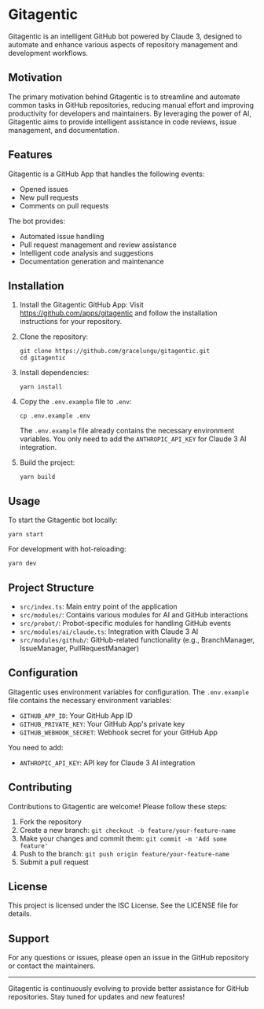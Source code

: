 # Gitagentic

Gitagentic is an intelligent GitHub bot powered by Claude 3, designed to automate and enhance various aspects of repository management and development workflows.

## Motivation

The primary motivation behind Gitagentic is to streamline and automate common tasks in GitHub repositories, reducing manual effort and improving productivity for developers and maintainers. By leveraging the power of AI, Gitagentic aims to provide intelligent assistance in code reviews, issue management, and documentation.

## Features

Gitagentic is a GitHub App that handles the following events:
- Opened issues
- New pull requests
- Comments on pull requests

The bot provides:
- Automated issue handling
- Pull request management and review assistance
- Intelligent code analysis and suggestions
- Documentation generation and maintenance

## Installation

1. Install the Gitagentic GitHub App:
   Visit https://github.com/apps/gitagentic and follow the installation instructions for your repository.

2. Clone the repository:
   ```
   git clone https://github.com/gracelungu/gitagentic.git
   cd gitagentic
   ```

3. Install dependencies:
   ```
   yarn install
   ```

4. Copy the `.env.example` file to `.env`:
   ```
   cp .env.example .env
   ```
   The `.env.example` file already contains the necessary environment variables. You only need to add the `ANTHROPIC_API_KEY` for Claude 3 AI integration.

5. Build the project:
   ```
   yarn build
   ```

## Usage

To start the Gitagentic bot locally:

```
yarn start
```

For development with hot-reloading:

```
yarn dev
```

## Project Structure

- `src/index.ts`: Main entry point of the application
- `src/modules/`: Contains various modules for AI and GitHub interactions
- `src/probot/`: Probot-specific modules for handling GitHub events
- `src/modules/ai/claude.ts`: Integration with Claude 3 AI
- `src/modules/github/`: GitHub-related functionality (e.g., BranchManager, IssueManager, PullRequestManager)

## Configuration

Gitagentic uses environment variables for configuration. The `.env.example` file contains the necessary environment variables:

- `GITHUB_APP_ID`: Your GitHub App ID
- `GITHUB_PRIVATE_KEY`: Your GitHub App's private key
- `GITHUB_WEBHOOK_SECRET`: Webhook secret for your GitHub App

You need to add:
- `ANTHROPIC_API_KEY`: API key for Claude 3 AI integration

## Contributing

Contributions to Gitagentic are welcome! Please follow these steps:

1. Fork the repository
2. Create a new branch: `git checkout -b feature/your-feature-name`
3. Make your changes and commit them: `git commit -m 'Add some feature'`
4. Push to the branch: `git push origin feature/your-feature-name`
5. Submit a pull request

## License

This project is licensed under the ISC License. See the LICENSE file for details.

## Support

For any questions or issues, please open an issue in the GitHub repository or contact the maintainers.

---

Gitagentic is continuously evolving to provide better assistance for GitHub repositories. Stay tuned for updates and new features!